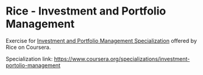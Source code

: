 # Rice - Investment and Portfolio Management
Exercise for [Investment and Portfolio Management Specialization](https://www.coursera.org/specializations/investment-portolio-management) offered by Rice on Coursera.

Specialization link: https://www.coursera.org/specializations/investment-portolio-management
